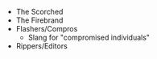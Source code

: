 - The Scorched
- The Firebrand
- Flashers/Compros
  - Slang for "compromised individuals"
- Rippers/Editors
